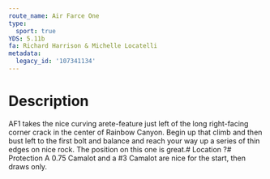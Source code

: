 ```yaml
---
route_name: Air Farce One
type:
  sport: true
YDS: 5.11b
fa: Richard Harrison & Michelle Locatelli
metadata:
  legacy_id: '107341134'
---
```

# Description
AF1 takes the nice curving arete-feature just left of the long right-facing corner crack in the center of Rainbow Canyon.  Begin up that climb and then bust left to the first bolt and balance and reach your way up a series of thin edges on nice rock.  The position on this one is great.# Location
?# Protection
A 0.75 Camalot and a #3 Camalot are nice for the start, then draws only.